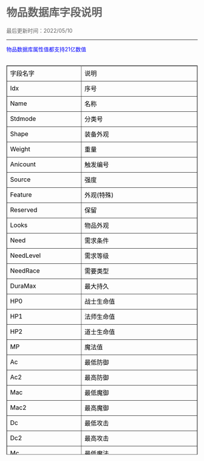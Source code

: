 # 物品数据库字段说明


<style type="text/css">
body,td,th {
	color: #000;
}
body {
	margin-left: 50px;
	margin-top: 50px;
	margin-right: 50px;
	margin-bottom: 50px;
	color: #666;
}
.zise {
	color: #90F;
}
.lan {
	color: #00F;
}
.fen {
	color: #F0F;
}
.hong {
	color: #F00;
}
.duanluo {
	padding-left: 3em;
}
.zhushi {
	color: #0C0;
	font-weight: bold;
}

.biaoti {
	font-weight: bold;
	font-size: 24px;
	color: #F0F;
}
</style>
</head>

<body>
最后更新时间：2022/05/10<br />
<hr />

<span class="lan">物品数据库属性值都支持21亿数值</span><br /><br />
<table width="800" height="1024" border="1" cellpadding="8" cellspacing="0" bordercolor="#666" style="border-collapse:collapse;">
  <tr style="height:40px; width:250"><td width="180">字段名字</td><td width="320">说明</td></tr>
  <tr style="height:40px; width:250"><td width="180">Idx</td><td width="320">序号</td></tr>
  <tr style="height:40px; width:250"><td width="180">Name</td><td width="320">名称</td></tr>
  <tr style="height:40px; width:250"><td width="180">Stdmode</td><td width="320">分类号</td></tr>
  <tr style="height:40px; width:250"><td width="180">Shape</td><td width="320">装备外观</td></tr>
  <tr style="height:40px; width:250"><td width="180">Weight</td><td width="320">重量</td></tr>
  <tr style="height:40px; width:250"><td width="180">Anicount</td><td width="320">触发编号</td></tr>
  <tr style="height:40px; width:250"><td width="180">Source</td><td width="320">强度</td></tr>
  <tr style="height:40px; width:250"><td width="180">Feature</td><td width="320">外观(特殊)</td></tr>
  <tr style="height:40px; width:250"><td width="180">Reserved</td><td width="320">保留</td></tr>
  <tr style="height:40px; width:250"><td width="180">Looks</td><td width="320">物品外观</td></tr>
  <tr style="height:40px; width:250"><td width="180">Need</td><td width="320">需求条件</td></tr>
  <tr style="height:40px; width:250"><td width="180">NeedLevel</td><td width="320">需求等级</td></tr>
  <tr style="height:40px; width:250"><td width="180">NeedRace</td><td width="320">需要类型</td></tr>
  <tr style="height:40px; width:250"><td width="180">DuraMax</td><td width="320">最大持久</td></tr>
  <tr style="height:40px; width:250"><td width="180">HP0</td><td width="320">战士生命值</td></tr>
  <tr style="height:40px; width:250"><td width="180">HP1</td><td width="320">法师生命值</td></tr>
  <tr style="height:40px; width:250"><td width="180">HP2</td><td width="320">道士生命值</td></tr>
  <tr style="height:40px; width:250"><td width="180">MP</td><td width="320">魔法值</td></tr>
  <tr style="height:40px; width:250"><td width="180">Ac</td><td width="320">最低防御</td></tr>
  <tr style="height:40px; width:250"><td width="180">Ac2</td><td width="320">最高防御</td></tr>
  <tr style="height:40px; width:250"><td width="180">Mac</td><td width="320">最低魔御</td></tr>
  <tr style="height:40px; width:250"><td width="180">Mac2</td><td width="320">最高魔御</td></tr>
  <tr style="height:40px; width:250"><td width="180">Dc</td><td width="320">最低攻击</td></tr>
  <tr style="height:40px; width:250"><td width="180">Dc2</td><td width="320">最高攻击</td></tr>
  <tr style="height:40px; width:250"><td width="180">Mc</td><td width="320">最低魔法</td></tr>
  <tr style="height:40px; width:250"><td width="180">Mc2</td><td width="320">最高魔法</td></tr>
  <tr style="height:40px; width:250"><td width="180">Sc</td><td width="320">最低道术</td></tr>
  <tr style="height:40px; width:250"><td width="180">Sc2</td><td width="320">最高道术</td></tr>
  <tr style="height:40px; width:250"><td width="180">JobAtk1</td><td width="320">职业攻击下限</td></tr>
  <tr style="height:40px; width:250"><td width="180">JobAtk2</td><td width="320">职业攻击上限</td></tr>
  <tr style="height:40px; width:250"><td width="180">Luck</td><td width="320">幸运(正为幸运，负为诅咒)</td></tr>
  <tr style="height:40px; width:250"><td width="180">AtkSPD</td><td width="320">攻击速度(正为+，负为-)</td></tr>
  <tr style="height:40px; width:250"><td width="180">Hit</td><td width="320">命中</td></tr>
  <tr style="height:40px; width:250"><td width="180">SPeed</td><td width="320">躲避</td></tr>
  <tr style="height:40px; width:250"><td width="180">MagicNicety</td><td width="320">魔法命中</td></tr>
  <tr style="height:40px; width:250"><td width="180">AntiMagic</td><td width="320">魔法躲避</td></tr>
  <tr style="height:40px; width:250"><td width="180">PoisonNicety</td><td width="320">中毒命中</td></tr>
  <tr style="height:40px; width:250"><td width="180">AntiPoison</td><td width="320">中毒躲避</td></tr>
  <tr style="height:40px; width:250"><td width="180">Thump</td><td width="320">暴击</td></tr>
  <tr style="height:40px; width:250"><td width="180">ThumpDamage</td><td width="320">暴击伤害</td></tr>
  <tr style="height:40px; width:250"><td width="180">Thump2</td><td width="320">双倍暴击</td></tr>
  <tr style="height:40px; width:250"><td width="180">Penetration</td><td width="320">穿透</td></tr>
  <tr style="height:40px; width:250"><td width="180">DamageReduce</td><td width="320">免伤等级</td></tr>
  <tr style="height:40px; width:250"><td width="180">DamageReduce0</td><td width="320">战士免伤等级</td></tr>
  <tr style="height:40px; width:250"><td width="180">>DamageReduce1</td><td width="320">法师免伤等级</td></tr>
  <tr style="height:40px; width:250"><td width="180">DamageReduce2</td><td width="320">道士免伤等级</td></tr>
  <tr style="height:40px; width:250"><td width="180">BBDamageReduce</td><td width="320">骷髅免伤等级</td></tr>
  <tr style="height:40px; width:250"><td width="180">Tenacity</td><td width="320">韧性等级</td></tr>
  <tr style="height:40px; width:250"><td width="180">HolyDC1</td><td width="320">神圣攻击下限</td></tr>
  <tr style="height:40px; width:250"><td width="180">HolyDC2</td><td width="320">神圣攻击上限</td></tr>
  <tr style="height:40px; width:250"><td width="180">HolyThump</td><td width="320">神圣暴击等级</td></tr>
  <tr style="height:40px; width:250"><td width="180">HolyThump2</td><td width="320">神圣双倍暴击</td></tr>
  <tr style="height:40px; width:250"><td width="180">HolyReduce</td><td width="320">神圣免伤等级</td></tr>
  <tr style="height:40px; width:250"><td width="180">HolyPenetration</td><td width="320">神圣穿透等级</td></tr>
  <tr style="height:40px; width:250"><td width="180">HPRecover</td><td width="320">体力恢复</td></tr>
  <tr style="height:40px; width:250"><td width="180">MPRecover</td><td width="320">魔法恢复</td></tr>
  <tr style="height:40px; width:250"><td width="180">PoisonRecover</td><td width="320">中毒恢复</td></tr>
  <tr style="height:40px; width:250"><td width="180">ReduceAC</td><td width="320">无视防御</td></tr>
  <tr style="height:40px; width:250"><td width="180">ReduceMAC</td><td width="320">无视魔法防御</td></tr>
  <tr style="height:40px; width:250"><td width="180">ReduceSpeedPoint</td><td width="320">无视躲避</td></tr>
  <tr style="height:40px; width:250"><td width="180">ReduceAntiMagic</td><td width="320">无视魔法躲避</td></tr>
  <tr style="height:40px; width:250"><td width="180">RideDamage</td><td width="320">骑战伤害</td></tr>
  <tr style="height:40px; width:250"><td width="180">Against</td><td width="320">抗性</td></tr>
  <tr style="height:40px; width:250"><td width="180">Vampire</td><td width="320">吸血值</td></tr>
  <tr style="height:40px; width:250"><td width="180">VampireRate</td><td width="320">吸血概率</td></tr>
  <tr style="height:40px; width:250"><td width="180">DamageShift</td><td width="320">伤害转移</td></tr>
  <tr style="height:40px; width:250"><td width="180">DamageShiftRate</td><td width="320">伤害转移概率</td></tr>
  <tr style="height:40px; width:250"><td width="180">DamageRefect</td><td width="320">伤害反射</td></tr>
  <tr style="height:40px; width:250"><td width="180">DamageRefectRate</td><td width="320">伤害反射概率</td></tr>
  <tr style="height:40px; width:250"><td width="180">GoldDC</td><td width="320">金攻击</td></tr>
  <tr style="height:40px; width:250"><td width="180">WoodDC</td><td width="320">木攻击</td></tr>
  <tr style="height:40px; width:250"><td width="180">SoilDC</td><td width="320">土攻击</td></tr>
  <tr style="height:40px; width:250"><td width="180">WaterDC</td><td width="320">水攻击</td></tr>
  <tr style="height:40px; width:250"><td width="180">FireDC</td><td width="320">火攻击</td></tr>
  <tr style="height:40px; width:250"><td width="180">GoldAC</td><td width="320">金防御</td></tr>
  <tr style="height:40px; width:250"><td width="180">WoodAC</td><td width="320">木防御</td></tr>
  <tr style="height:40px; width:250"><td width="180">SoilAC</td><td width="320">土防御</td></tr>
  <tr style="height:40px; width:250"><td width="180">WaterAC</td><td width="320">水防御</td></tr>
  <tr style="height:40px; width:250"><td width="180">FireAC</td><td width="320">火防御</td></tr>
  <tr style="height:40px; width:250"><td width="180">Badluck</td><td width="320">厄运</td></tr>
  <tr style="height:40px; width:250"><td width="180">BreakShieldRate</td><td width="320">破盾几率</td></tr>
  <tr style="height:40px; width:250"><td width="180">BreakHitRate</td><td width="320">破击几率</td></tr>
  <tr style="height:40px; width:250"><td width="180">ExpRate</td><td width="320">经验倍数</td></tr>
  <tr style="height:40px; width:250"><td width="180">PowerRate</td><td width="320">攻击倍数</td></tr>
  <tr style="height:40px; width:250"><td width="180">ACRate</td><td width="320">防御倍数</td></tr>
  <tr style="height:40px; width:250"><td width="180">MacRate</td><td width="320">魔防倍数</td></tr>
  <tr style="height:40px; width:250"><td width="180">HpRate</td><td width="320">生命值倍数</td></tr>
  <tr style="height:40px; width:250"><td width="180">KillMonBurstRate</td><td width="320">杀怪爆物倍数</td></tr>
  <tr style="height:40px; width:250"><td width="180">KillHumBagBurstRate</td><td width="320">包裹爆物倍数</td></tr>
  <tr style="height:40px; width:250"><td width="180">KillHumWearBurstRate</td><td width="320">装备爆物倍数</td></tr>
  <tr style="height:40px; width:250"><td width="180">Special</td><td width="320">特殊属性</td></tr>
  <tr style="height:40px; width:250"><td width="180">Price</td><td width="320">价格</td></tr>
  <tr style="height:40px; width:250"><td width="180">Stock</td><td width="320">叠加上限</td></tr>
  <tr style="height:40px; width:250"><td width="180">Color</td><td width="320">颜色</td></tr>
  <tr style="height:40px; width:250"><td width="180">Border</td><td width="320">边框</td></tr>
  <tr style="height:40px; width:250"><td width="180">DnLooks</td><td width="320">地面特效</td></tr>
  <tr style="height:40px; width:250"><td width="180">Broken</td><td width="320">损坏</td></tr>
  <tr style="height:40px; width:250"><td width="180">SPCode</td><td width="320">物品规则</td></tr>
  <tr style="height:40px; width:250"><td width="180">Level</td><td width="320">品级</td></tr>
  <tr style="height:40px; width:250"><td width="180">JobPower</td><td width="320">职业攻击加成</td></tr>
  <tr style="height:40px; width:250"><td width="180">DamageRate</td><td width="320">伤害加成</td></tr>
  <tr style="height:40px; width:250"><td width="180">CutRate</td><td width="320">切割概率(极速版神圣一击概率)</td></tr>
  <tr style="height:40px; width:250"><td width="180">CutDam1</td><td width="320">切割伤害下限(极速版神圣伤害下限)</td></tr>
  <tr style="height:40px; width:250"><td width="180">CutDam2</td><td width="320">切割伤害上限(极速版神圣伤害上限)</td></tr>
  <tr style="height:40px; width:250"><td width="180">EF</td><td width="320">元力值</td></tr>
  <tr style="height:40px; width:250"><td width="180">MonPowerRate</td><td width="320">打怪伤害</td></tr>
  <tr style="height:40px; width:250"><td width="180">MoveSpeed</td><td width="320">移动速度</td></tr>
  <tr style="height:40px; width:250"><td width="180">PickRange</td><td width="320">范围拾取</td></tr>
</table>
</body>
</html>
